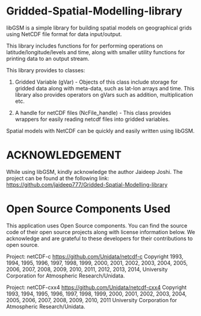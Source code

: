 Gridded-Spatial-Modelling-library
=================================

libGSM is a simple library for building spatial models on 
geographical grids using NetCDF file format for data 
input/output.

This library includes functions for for performing operations
on latitude/longitude/levels and time, along with smaller
utility functions for printing data to an output stream.

This library provides to classes:
1) Gridded Variable (gVar) - Objects of this class include 
storage for gridded data along with meta-data, such as lat-lon
arrays and time. This library also provides operators on gVars
such as addition, multiplication etc.

2) A handle for netCDF files (NcFile_handle) - This class
provides wrappers for easily reading netcdf files into gridded
variables.

Spatial models with NetCDF can be quickly and easily written 
using libGSM. 



ACKNOWLEDGEMENT
===============

While using libGSM, kindly acknowledge the author Jaideep Joshi. 
The project can be found at the following link:
https://github.com/jaideep777/Gridded-Spatial-Modelling-library 


Open Source Components Used
===========================

This application uses Open Source components. You can find the 
source code of their open source projects along with license information 
below. We acknowledge and are grateful to these developers for their 
contributions to open source.

Project: netCDF-c https://github.com/Unidata/netcdf-c
Copyright 1993, 1994, 1995, 1996, 1997, 1998, 1999, 2000, 2001, 2002,
2003, 2004, 2005, 2006, 2007, 2008, 2009, 2010, 2011, 2012, 2013, 2014,
University Corporation for Atmospheric Research/Unidata.


Project: netCDF-cxx4 https://github.com/Unidata/netcdf-cxx4
Copyright 1993, 1994, 1995, 1996, 1997, 1998, 1999, 2000, 2001, 2002,
2003, 2004, 2005, 2006, 2007, 2008, 2009, 2010, 2011 University
Corporation for Atmospheric Research/Unidata.





